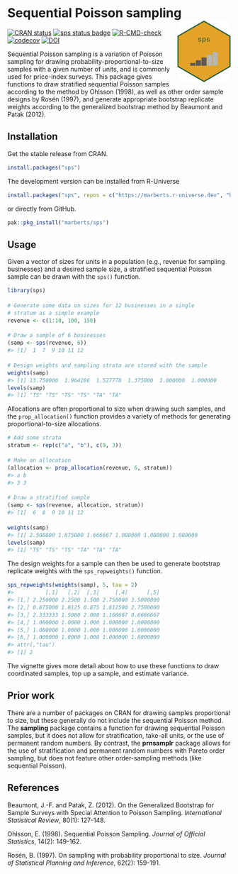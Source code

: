 
<!-- README.md is generated from README.Rmd. Please edit that file. -->

# Sequential Poisson sampling <a href="https://marberts/github.io/sps/"><img src="man/figures/logo.png" align="right" height="139" alt="sps website" /></a>

[![CRAN
status](https://www.r-pkg.org/badges/version/sps)](https://cran.r-project.org/package=sps)
[![sps status
badge](https://marberts.r-universe.dev/badges/sps)](https://marberts.r-universe.dev)
[![R-CMD-check](https://github.com/marberts/sps/workflows/R-CMD-check/badge.svg)](https://github.com/marberts/sps/actions)
[![codecov](https://codecov.io/gh/marberts/sps/branch/master/graph/badge.svg?token=5CPGWUF267)](https://app.codecov.io/gh/marberts/sps)
[![DOI](https://zenodo.org/badge/326323827.svg)](https://zenodo.org/doi/10.5281/zenodo.10109857)

Sequential Poisson sampling is a variation of Poisson sampling for
drawing probability-proportional-to-size samples with a given number of
units, and is commonly used for price-index surveys. This package gives
functions to draw stratified sequential Poisson samples according to the
method by Ohlsson (1998), as well as other order sample designs by Rosén
(1997), and generate appropriate bootstrap replicate weights according
to the generalized bootstrap method by Beaumont and Patak (2012).

## Installation

Get the stable release from CRAN.

``` r
install.packages("sps")
```

The development version can be installed from R-Universe

``` r
install.packages("sps", repos = c("https://marberts.r-universe.dev", "https://cloud.r-project.org"))
```

or directly from GitHub.

``` r
pak::pkg_install("marberts/sps")
```

## Usage

Given a vector of sizes for units in a population (e.g., revenue for
sampling businesses) and a desired sample size, a stratified sequential
Poisson sample can be drawn with the `sps()` function.

``` r
library(sps)

# Generate some data on sizes for 12 businesses in a single 
# stratum as a simple example
revenue <- c(1:10, 100, 150)

# Draw a sample of 6 businesses
(samp <- sps(revenue, 6))
#> [1]  1  7  9 10 11 12

# Design weights and sampling strata are stored with the sample
weights(samp)
#> [1] 13.750000  1.964286  1.527778  1.375000  1.000000  1.000000
levels(samp)
#> [1] "TS" "TS" "TS" "TS" "TA" "TA"
```

Allocations are often proportional to size when drawing such samples,
and the `prop_allocation()` function provides a variety of methods for
generating proportional-to-size allocations.

``` r
# Add some strata
stratum <- rep(c("a", "b"), c(9, 3))

# Make an allocation
(allocation <- prop_allocation(revenue, 6, stratum))
#> a b 
#> 3 3

# Draw a stratified sample
(samp <- sps(revenue, allocation, stratum))
#> [1]  6  8  9 10 11 12

weights(samp)
#> [1] 2.500000 1.875000 1.666667 1.000000 1.000000 1.000000
levels(samp)
#> [1] "TS" "TS" "TS" "TA" "TA" "TA"
```

The design weights for a sample can then be used to generate bootstrap
replicate weights with the `sps_repweights()` function.

``` r
sps_repweights(weights(samp), 5, tau = 2)
#>          [,1]   [,2]  [,3]     [,4]      [,5]
#> [1,] 2.250000 2.2500 1.500 2.750000 3.5000000
#> [2,] 0.875000 1.8125 0.875 1.812500 2.7500000
#> [3,] 2.333333 1.5000 2.000 1.166667 0.6666667
#> [4,] 1.000000 1.0000 1.000 1.000000 1.0000000
#> [5,] 1.000000 1.0000 1.000 1.000000 1.0000000
#> [6,] 1.000000 1.0000 1.000 1.000000 1.0000000
#> attr(,"tau")
#> [1] 2
```

The vignette gives more detail about how to use these functions to draw
coordinated samples, top up a sample, and estimate variance.

## Prior work

There are a number of packages on CRAN for drawing samples proportional
to size, but these generally do not include the sequential Poisson
method. The **sampling** package contains a function for drawing
sequential Poisson samples, but it does not allow for stratification,
take-all units, or the use of permanent random numbers. By contrast, the
**prnsamplr** package allows for the use of stratification and permanent
random numbers with Pareto order sampling, but does not feature other
order-sampling methods (like sequential Poisson).

## References

Beaumont, J.-F. and Patak, Z. (2012). On the Generalized Bootstrap for
Sample Surveys with Special Attention to Poisson Sampling.
*International Statistical Review*, 80(1): 127-148.

Ohlsson, E. (1998). Sequential Poisson Sampling. *Journal of Official
Statistics*, 14(2): 149-162.

Rosén, B. (1997). On sampling with probability proportional to size.
*Journal of Statistical Planning and Inference*, 62(2): 159-191.
